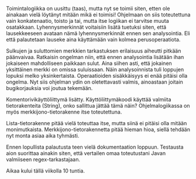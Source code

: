Toimintalogiikka on uusittu (taas), mutta nyt se toimii siten, etten ole ainakaan vielä löytänyt mitään mikä ei toimisi! Ohjelmaan on siis toteutettuna vain konkatenaatio, toisto ja tai, mutta itse logiikan ei tarvitse muuta osatakkaan. Lyhennysmerkinnät voitaisiin lisätä tuetuksi siten, että lausekkeeseen avataan nämä lyhennysmerkinnät ennen sen analysointia. Eli että palautetaan lauseke aina käyttämään vain kolmea perusoperaatiota.

Sulkujen ja suluttomien merkkien tarkastuksen erilaisuus aiheutti pitkään päänvaivaa. Ratkaisin ongelman niin, että ennen analysointia lisätään ihan jokaiseen mahdolliseen paikkaan sulut. Aina siihen asti, että jokainen yksittäinen merkki on omissa suluissaan. Näin analysoinnista tuli loppujen lopuksi melko yksinkertaista. Operaatioiden sisäkkäisyys ei enää pitäisi olla ongelma. Nyt siis ohjelman ydin on oletettavasti valmis, ainoastaan joitain bugikorjauksia voi joutua tekemään.

Komentorivikäyttöliittymä lisätty. Käyttöliittymäkoodi käyttää valmiita tietorakenteita (String), onko sallittua jättää tämä näin? Ohjelmalogiikassa on myös merkkijono-tietorakenne itse toteutettuna.

Lista-tietorakenne pitää vielä toteuttaa itse, mutta siinä ei pitäisi olla mitään monimutkaista. Merkkijono-tietorakennetta pitää hieman hioa, siellä tehdään nyt monta asiaa aika tyhmästi.

Ennen lopullista palautusta teen vielä dokumentaation loppuun. Testausta aion suorittaa ainakin siten, että vertailen omaa toteutustani Javan valmiiseen regex-tarkastajaan.

Aikaa kului tällä viikolla 10 tuntia.
